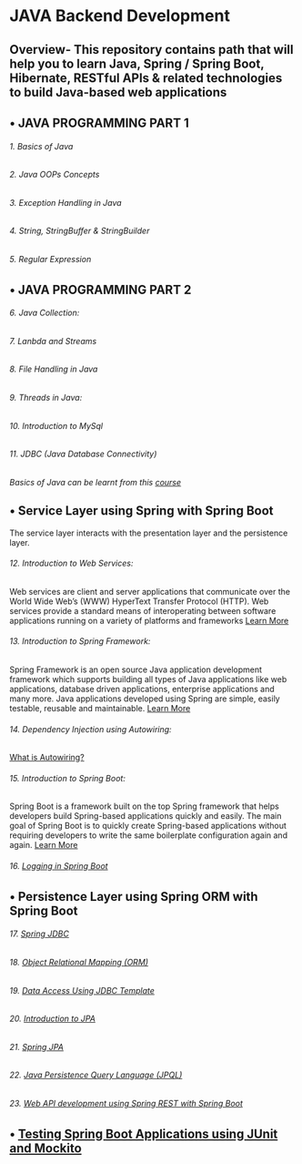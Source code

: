 # __JAVA Backend Development__
## Overview- This repository contains path that will help you to learn Java, Spring / Spring Boot, Hibernate, RESTful APIs & related technologies to build Java-based web applications

## •	__JAVA PROGRAMMING PART 1__
###### 1.	Basics of Java
###### 2.	Java OOPs Concepts
###### 3.	Exception Handling in Java
###### 4.	String, StringBuffer & StringBuilder
###### 5.	Regular Expression

## •	__JAVA PROGRAMMING PART 2__
###### 6.	Java Collection:
###### 7.	Lanbda and Streams
###### 8.	 File Handling in Java
###### 9.	Threads in Java:
###### 10.	Introduction to MySql
###### 11.	JDBC (Java Database Connectivity)
_Basics of Java can be learnt from this [course](https://www.udemy.com/course/java-tutorial/)_

## •	__Service Layer using Spring with Spring Boot__
The service layer interacts with the presentation layer and the persistence layer.
###### 12.	Introduction to Web Services:
Web services are client and server applications that communicate over the World Wide Web’s (WWW) HyperText Transfer Protocol (HTTP). Web services provide a standard means of interoperating between software applications running on a variety of platforms and frameworks [Learn More](https://java2blog.com/restful-web-service-tutorial/)
###### 13.	Introduction to Spring Framework: 
Spring Framework is an open source Java application development framework which supports building all types of Java applications like web applications, database driven applications, enterprise applications and many more.  Java applications developed using Spring are simple, easily testable, reusable and maintainable. [Learn More](https://www.tutorialspoint.com/spring/spring_overview.htm)
###### 14.	Dependency Injection using Autowiring:
[What is Autowiring?](https://www.javatpoint.com/autowiring-in-spring)
###### 15.	Introduction to Spring Boot:
Spring Boot is a framework built on the top Spring framework that helps developers build Spring-based applications quickly and easily. The main goal of Spring Boot is to quickly create Spring-based applications without requiring developers to write the same boilerplate configuration again and again. [Learn More](https://www.geeksforgeeks.org/introduction-to-spring-boot/)
###### 16.	[Logging in Spring Boot](https://howtodoinjava.com/spring-boot2/logging/spring-boot-logging-configurations/)

## •	__Persistence Layer using Spring ORM with Spring Boot__
###### 17.	[Spring JDBC](https://www.baeldung.com/spring-jdbc-jdbctemplate)
###### 18.	[Object Relational Mapping (ORM)](https://docs.spring.io/spring/docs/4.2.x/spring-framework-reference/html/orm.html)
###### 19.	[Data Access Using JDBC Template](https://www.vogella.com/tutorials/SpringJDBC/article.html)
###### 20.	[Introduction to JPA](https://www.javatpoint.com/jpa-introduction)
###### 21.	[Spring JPA](https://spring.io/guides/gs/accessing-data-jpa/)
###### 22.	[Java Persistence Query Language (JPQL)](https://www.tutorialspoint.com/jpa/jpa_jpql.htm)
###### 23.	[Web API development using Spring REST with Spring Boot](https://www.tutorialspoint.com/spring_boot/spring_boot_building_restful_web_services.htm)

## •	[__Testing Spring Boot Applications using JUnit and Mockito__](https://howtodoinjava.com/spring-boot2/testing/spring-boot-mockito-junit-example/)



 

